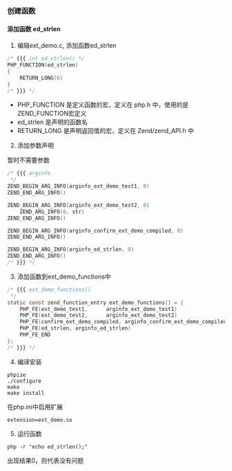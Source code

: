 ### 创建函数

#### 添加函数 ed_strlen

1. 编辑ext_demo.c, 添加函数ed_strlen

```c
/* {{{ int ed_strlen() */
PHP_FUNCTION(ed_strlen)
{
	RETURN_LONG(0)
}
/* }}} */
```

- PHP_FUNCTION 是定义函数的宏，定义在 php.h 中，使用的是ZEND_FUNCTION宏定义
- ed_strlen 是声明的函数名
- RETURN_LONG 是声明返回值的宏，定义在 Zend/zend_API.h 中

2. 添加参数声明

暂时不需要参数

```c
/* {{{ arginfo
 */
ZEND_BEGIN_ARG_INFO(arginfo_ext_demo_test1, 0)
ZEND_END_ARG_INFO()

ZEND_BEGIN_ARG_INFO(arginfo_ext_demo_test2, 0)
	ZEND_ARG_INFO(0, str)
ZEND_END_ARG_INFO()

ZEND_BEGIN_ARG_INFO(arginfo_confirm_ext_demo_compiled, 0)
ZEND_END_ARG_INFO()

ZEND_BEGIN_ARG_INFO(arginfo_ed_strlen, 0)
ZEND_END_ARG_INFO()
/* }}} */
```

3. 添加函数到ext_demo_functions中

```c
/* {{{ ext_demo_functions[]
 */
static const zend_function_entry ext_demo_functions[] = {
	PHP_FE(ext_demo_test1,		arginfo_ext_demo_test1)
	PHP_FE(ext_demo_test2,		arginfo_ext_demo_test2)
	PHP_FE(confirm_ext_demo_compiled, arginfo_confirm_ext_demo_compiled)
	PHP_FE(ed_strlen, arginfo_ed_strlen)
	PHP_FE_END
};
/* }}} */
```

4. 编译安装

```shell
phpize
./configure
make
make install
```

在php.ini中启用扩展

```
extension=ext_demo.so
```

5. 运行函数

```
php -r "echo ed_strlen();"
```

出现结果0，则代表没有问题